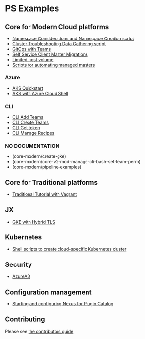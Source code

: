 # PS Examples

## Core for Modern Cloud platforms

* [Namespace Considerations and Namespace Creation script](core-modern/namespace-considerations-and-namespace-creation-script/README.md)
* [Cluster Troubleshooting Data Gathering script](core-modern/troubleshooting-data/README.md)
* [GitOps with Teams](core-modern/modern-teams-gitops/README.adoc)
* [Self Service Client Master Migrations](core-modern/self-service-migrate-cm-to-mm/README.md)
* [Limited host volume](core-modern/usecase-limited-host-volume/usecase.adoc)
* [Scripts for automating managed masters](core-modern/managed-master-automation)

### Azure

* [AKS Quickstart](core-modern/cluster-build/README.md)
* [AKS with Azure Cloud Shell](core-modern/core-v2-mod-manage-cli-bash-aks-quickstart/CoreHelmInstallonAKSAzureCloudShellQuickstart.MD)

### CLI

* [CLI Add Teams](core-modern/cli-add-teams/README.md)
* [CLI Create Teams](core-modern/core-v2-mod-manage-cli-bash-create-teams/README.adoc)
* [CLI Get token](core-modern/core-v2-mod-manage-cli-bash-get-token/README.adoc)
* [CLI Manage Recipes](core-modern/core-v2-mod-manage-cli-bash-manage-recipes/README.adoc)

### NO DOCUMENTATION

* (core-modern/create-gke)
* (core-modern/core-v2-mod-manage-cli-bash-set-team-perm)
* (core-modern/pipeline-examples)

## Core for Traditional platforms

* [Traditional Tutorial with Vagrant](core-traditional/core-v2-trad-arch-vagrant-basic-example/README.adoc)

## JX

* [GKE with Hybrid TLS](jenkins-x/jx-hybrid-tls/gke-hybrid-tls-guide.adoc)

## Kubernetes

* [Shell scripts to create cloud-specific Kubernetes cluster](k8s/sh-create-k8s-cluster/README.md)

## Security

* [AzureAD](security/azure-ad/azure-ad.adoc)

## Configuration management

* [Starting and configuring Nexus for Plugin Catalog](configuration/nexus-cfg/README.adoc)

## Contributing

Please see [the contributors guide](CONTRIBUTING.md)
